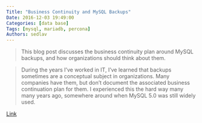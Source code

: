 ```yaml
---
Title: "Business Continuity and MySQL Backups"
Date: 2016-12-03 19:49:00
Categories: [data base]
Tags: [mysql, mariadb, percona]
Authors: sedlav
---
```


> This blog post discusses the business continuity plan around MySQL backups, and how organizations should think about them.

> During the years I’ve worked in IT, I’ve learned that backups sometimes are a conceptual subject in organizations. Many companies have them, but don’t document the associated business continuation plan for them. I experienced this the hard way many many years ago, somewhere around when MySQL 5.0 was still widely used.

[Link](https://www.percona.com/blog/2016/12/02/make-mysql-8-0-better-better-benchmarking/)
